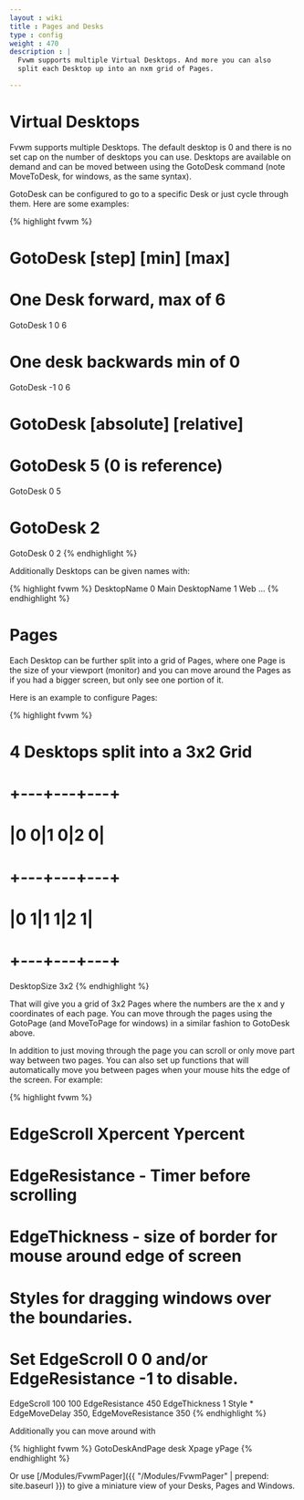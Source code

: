 ```yaml
---
layout : wiki
title : Pages and Desks
type : config
weight : 470
description : |
  Fvwm supports multiple Virtual Desktops. And more you can also
  split each Desktop up into an nxm grid of Pages.

---
```


# Virtual Desktops

Fvwm supports multiple Desktops. The default desktop is 0 and there
is no set cap on the number of desktops you can use. Desktops are
available on demand and can be moved between using the GotoDesk
command (note MoveToDesk, for windows, as the same syntax).

GotoDesk can be configured to go to a specific Desk or just cycle
through them. Here are some examples:

{% highlight fvwm %}
# GotoDesk [step] [min] [max]
# One Desk forward, max of 6
GotoDesk 1 0 6
# One desk backwards min of 0
GotoDesk -1 0 6

# GotoDesk [absolute] [relative]
# GotoDesk 5 (0 is reference)
GotoDesk 0 5
# GotoDesk 2
GotoDesk 0 2
{% endhighlight %}

Additionally Desktops can be given names with:

{% highlight fvwm %}
DesktopName 0 Main
DesktopName 1 Web
...
{% endhighlight %}

# Pages

Each Desktop can be further split into a grid of Pages, where one
Page is the size of your viewport (monitor) and you can move around
the Pages as if you had a bigger screen, but only see one portion of it.

Here is an example to configure Pages:

{% highlight fvwm %}
# 4 Desktops split into a 3x2 Grid
#   +---+---+---+
#   |0 0|1 0|2 0|
#   +---+---+---+
#   |0 1|1 1|2 1|
#   +---+---+---+
DesktopSize 3x2
{% endhighlight %}

That will give you a grid of 3x2 Pages where the numbers
are the x and y coordinates of each page. You can move through
the pages using the GotoPage (and MoveToPage for windows) in a similar
fashion to GotoDesk above.

In addition to just moving through the page you can scroll or only move part
way between two pages. You can also set up functions that will automatically
move you between pages when your mouse hits the edge of the screen. For example:

{% highlight fvwm %}
# EdgeScroll Xpercent Ypercent
# EdgeResistance - Timer before scrolling
# EdgeThickness - size of border for mouse around edge of screen
# Styles for dragging windows over the boundaries.
#
# Set EdgeScroll 0 0 and/or EdgeResistance -1 to disable.
EdgeScroll 100 100
EdgeResistance 450
EdgeThickness 1
Style * EdgeMoveDelay 350, EdgeMoveResistance 350
{% endhighlight %}

Additionally you can move around with

{% highlight fvwm %}
GotoDeskAndPage desk Xpage yPage
{% endhighlight %}

Or use [/Modules/FvwmPager]({{ "/Modules/FvwmPager" | prepend: site.baseurl }})
to give a miniature view of your Desks, Pages and Windows.

